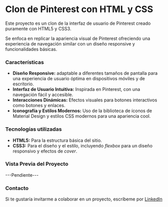 # Clon de Pinterest con HTML y CSS
Este proyecto es un clon de la interfaz de usuario de Pinterest creado puramente con HTML5 y CSS3. 

Se enfoca en replicar la apariencia visual de Pinterest ofreciendo una experiencia de navegación similar con un diseño responsive y funcionalidades básicas.

### Características
* **Diseño Responsive:** adaptable a diferentes tamaños de pantalla para una experiencia de usuario óptima en dispositivos móviles y de escritorio.
* **Interfaz de Usuario Intuitiva:** Inspirada en Pinterest, con una navegación fácil y accesible.
* **Interacciones Dinámicas:** Efectos visuales para botones interactivos como botones y enlaces.
* **Iconografía y Estilos Modernos:** Uso de la biblioteca de íconos de Material Design y estilos CSS modernos para una apariencia cool.

### Tecnologías utilizadas
+ **HTML5:** Para la estructura básica del sitio.
+ **CSS3:** Para el diseño y el estilo, incluyendo _flexbox_ para un diseño responsivo y efectos de _cover_.

### Vista Previa del Proyecto
---Pendiente---

### Contacto
Si te gustaría invitarme a colaborar en un proyecto, escríbeme por [LinkedIn](https://www.linkedin.com/in/victoria-lee-a6a62023b/)
